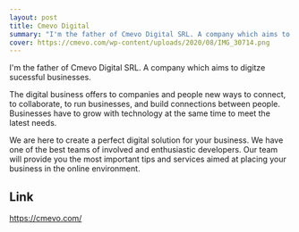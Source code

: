```yaml
---
layout: post
title: Cmevo Digital
summary: "I'm the father of Cmevo Digital SRL. A company which aims to digitze sucessful businesses."
cover: https://cmevo.com/wp-content/uploads/2020/08/IMG_30714.png
---
```


I'm the father of Cmevo Digital SRL. A company which aims to digitze sucessful businesses.

The digital business offers to companies and people new ways to connect, to collaborate, to run businesses, and build connections between people. Businesses have to grow with technology at the same time to meet the latest needs.

We are here to create a perfect digital solution for your business. We have one of the best teams of involved and enthusiastic developers. Our team will provide you the most important tips and services aimed at placing your business in the online environment.

## Link
<https://cmevo.com/>

